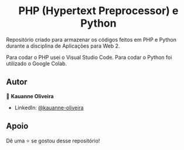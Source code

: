 <h1 align="center">PHP (Hypertext Preprocessor) e Python</h1>
Repositório criado para armazenar os códigos feitos em PHP e Python durante a disciplina de Aplicações para Web 2.

Para codar o PHP usei o Visual Studio Code.
Para codar o Python foi utilizado o Google Colab.

##  Autor

👤 **Kauanne Oliveira**

- LinkedIn: [ @kauanne-oliveira ](https://linkedin.com/in/kauanne-oliveira-13a788259)

##  Apoio

Dê uma ⭐️ se gostou desse repositório!
